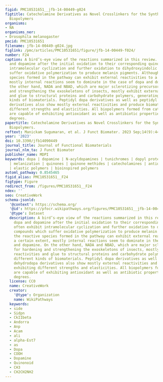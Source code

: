 ```yaml
---
figid: PMC10531651__jfb-14-00449-g024
figtitle: Catecholamine Derivatives as Novel Crosslinkers for the Synthesis of Versatile
  Biopolymers
organisms:
- NA
organisms_ner:
- Drosophila melanogaster
pmcid: PMC10531651
filename: jfb-14-00449-g024.jpg
figlink: /pmc/articles/PMC10531651/figure/jfb-14-00449-f024/
number: F24
caption: A bird’s-eye view of the reactions summarized in this review. Simple dopa
  and dopamine after the initial oxidation to their corresponding quinones often exhibit
  intramolecular cyclization and further oxidation to dihydroxyindolic compounds which
  suffer oxidative polymerization to produce melanin pigments. Although the reactive
  species formed in the pathway can exhibit external reactivities to a certain extent,
  mostly internal reactions seem to dominate in the case of dopa and dopamine. On
  the other hand, NADA and NBAD, which are major sclerotizing precursors for hardening
  and strengthening the exoskeletons of insects, mostly exhibit external reactivities
  and glue to structural proteins and carbohydrate polymers, generating different
  kinds of biomaterials. Peptidyl dopa derivatives as well as peptidyl dehydrodopa
  derivatives also show mostly external reactivities and produce biomaterials exhibiting
  different strengths and elasticities. All biopolymers formed from catecholamines
  are capable of exhibiting antioxidant as well as antibiotic properties to varying
  degrees.
papertitle: Catecholamine Derivatives as Novel Crosslinkers for the Synthesis of Versatile
  Biopolymers.
reftext: Manickam Sugumaran, et al. J Funct Biomater. 2023 Sep;14(9):449.
year: '2023'
doi: 10.3390/jfb14090449
journal_title: Journal of Functional Biomaterials
journal_nlm_ta: J Funct Biomater
publisher_name: MDPI
keywords: dopa | dopamine | N-acyldopamines | tunichromes | dopyl proteins | sclerotization
  | melanization | quinones | quinone methides | catecholamines | antioxidants | antibiotics
  | elastic polymers | bioinspired polymers
automl_pathway: 0.8545465
figid_alias: PMC10531651__F24
figtype: Figure
redirect_from: /figures/PMC10531651__F24
ndex: ''
seo: CreativeWork
schema-jsonld:
  '@context': https://schema.org/
  '@id': https://pfocr.wikipathways.org/figures/PMC10531651__jfb-14-00449-g024.html
  '@type': Dataset
  description: A bird’s-eye view of the reactions summarized in this review. Simple
    dopa and dopamine after the initial oxidation to their corresponding quinones
    often exhibit intramolecular cyclization and further oxidation to dihydroxyindolic
    compounds which suffer oxidative polymerization to produce melanin pigments. Although
    the reactive species formed in the pathway can exhibit external reactivities to
    a certain extent, mostly internal reactions seem to dominate in the case of dopa
    and dopamine. On the other hand, NADA and NBAD, which are major sclerotizing precursors
    for hardening and strengthening the exoskeletons of insects, mostly exhibit external
    reactivities and glue to structural proteins and carbohydrate polymers, generating
    different kinds of biomaterials. Peptidyl dopa derivatives as well as peptidyl
    dehydrodopa derivatives also show mostly external reactivities and produce biomaterials
    exhibiting different strengths and elasticities. All biopolymers formed from catecholamines
    are capable of exhibiting antioxidant as well as antibiotic properties to varying
    degrees.
  license: CC0
  name: CreativeWork
  creator:
    '@type': Organization
    name: WikiPathways
  keywords:
  - side
  - Sidpn
  - CkIIbeta
  - Andorra
  - Anp
  - Acam
  - ali
  - alpha-Est7
  - as
  - Dopa
  - COOH
  - Dopamine
  - Quinonoid
  - CH3
  - CH2CH2NH2
---
```

